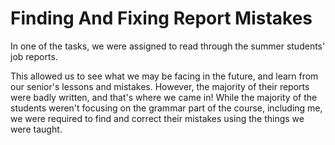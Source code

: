 # Finding And Fixing Report Mistakes

In one of the tasks, we were assigned to read through the summer students' job reports.

This allowed us to see what we may be facing in the future, and  learn from our senior's lessons and mistakes. However, the majority of their reports were badly written, and that's where we came in! While the majority of the students weren't focusing on the grammar part of the course, including me, we were required to find and correct their mistakes using the things we were taught.